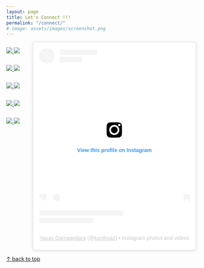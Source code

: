 ```yaml
---
layout: page
title: Let's Connect !!!
permalink: "/connect/"
# image: assets/images/screenshot.png
---
```


<div style="display: flex; justify-content: space-between; max-width: 1000px; margin: auto;">

  <!-- Badges Section -->
  <div style="flex: 1; display: flex; flex-direction: column; align-items: flex-start;">
    <p>
      <a href="https://www.linkedin.com/in/kanthakeyasas">
        <img src="https://img.shields.io/badge/LinkedIn-0077B5?logo=linkedin&logoColor=white&style=for-the-badge">
      </a>
      <a href="https://twitter.com/kanthake">
        <img src="https://img.shields.io/badge/Twitter-1DA1F2?logo=twitter&logoColor=white&style=for-the-badge">
      </a>
    </p>
    <p>
      <a href="https://www.researchgate.net/profile/Yasas-Gamagedara">
        <img src="https://img.shields.io/badge/ResearchGate-00CCBB?logo=researchgate&logoColor=white&style=for-the-badge">
      </a>  
      <a href="https://scholar.google.com/citations?user=5Ftw3bwAAAAJ&hl=en">
        <img src="https://img.shields.io/badge/Google_Scholar-4285F4?logo=google-scholar&logoColor=white&style=for-the-badge">
      </a>
    </p>
    <p>
      <a href="https://www.facebook.com/kanthake/">
        <img src="https://img.shields.io/badge/Facebook-1877F2?logo=facebook&logoColor=white&style=for-the-badge">
      </a>
      <a href="https://instagram.com/kanthsaz">
        <img src="https://img.shields.io/badge/Instagram-E4405F?logo=instagram&logoColor=white&style=for-the-badge">
      </a>
    </p>
    <p>
      <a href="https://github.com/kanthsaz">
        <img src="https://img.shields.io/badge/GitHub-000?logo=github&logoColor=white&style=for-the-badge">
      </a>
      <a href="https://stackoverflow.com/users/28096213/kanthsaz">
        <img src="https://img.shields.io/badge/Stack_Overflow-F58025?logo=stackoverflow&logoColor=white&style=for-the-badge">
      </a>
    </p>
    <p>
      <a href="mailto:kanthakeyasas@gmail.com">
        <img src="https://img.shields.io/badge/Email-D14836?logo=gmail&logoColor=white&style=for-the-badge">
      </a>
      <a href="https://www.youtube.com/@kanthakeyasas">
        <img src="https://img.shields.io/badge/YouTube-FF0000?logo=youtube&logoColor=white&style=for-the-badge">
      </a>
    </p>
  </div>

  <!-- Instagram Post Section -->
  <div style="flex: 1; max-width: 540px; margin-left: 20px;">
    <blockquote class="instagram-media" data-instgrm-permalink="https://www.instagram.com/kanthsaz/?utm_source=ig_embed&amp;utm_campaign=loading" data-instgrm-version="14" style="background:#FFF; border:0; border-radius:3px; box-shadow:0 0 1px 0 rgba(0,0,0,0.5),0 1px 10px 0 rgba(0,0,0,0.15); margin: 1px; padding:0; width:100%;">
      <div style="padding:16px;">
        <a href="https://www.instagram.com/kanthsaz/?utm_source=ig_embed&amp;utm_campaign=loading" style="background:#FFFFFF; line-height:0; padding:0 0; text-align:center; text-decoration:none; width:100%;" target="_blank">
          <div style="display: flex; flex-direction: row; align-items: center;">
            <div style="background-color: #F4F4F4; border-radius: 50%; height: 40px; margin-right: 14px; width: 40px;"></div>
            <div style="display: flex; flex-direction: column; flex-grow: 1; justify-content: center;">
              <div style="background-color: #F4F4F4; border-radius: 4px; height: 14px; margin-bottom: 6px; width: 100px;"></div>
              <div style="background-color: #F4F4F4; border-radius: 4px; height: 14px; width: 60px;"></div>
            </div>
          </div>
          <div style="padding: 19% 0;"></div>
          <div style="display:block; height:50px; margin:0 auto 12px; width:50px;">
            <svg width="50px" height="50px" viewBox="0 0 60 60" version="1.1" xmlns="http://www.w3.org/2000/svg" xmlns:xlink="http://www.w3.org/1999/xlink">
              <g stroke="none" stroke-width="1" fill="none" fill-rule="evenodd">
                <g transform="translate(-511.000000, -20.000000)" fill="#000000">
                  <g>
                    <path d="M556.869,30.41 C554.814,30.41 553.148,32.076 553.148,34.131 C553.148,36.186 554.814,37.852 556.869,37.852 C558.924,37.852 560.59,36.186 560.59,34.131 C560.59,32.076 558.924,30.41 556.869,30.41 M541,60.657 C535.114,60.657 530.342,55.887 530.342,50 C530.342,44.114 535.114,39.342 541,39.342 C546.887,39.342 551.658,44.114 551.658,50 C551.658,55.887 546.887,60.657 541,60.657 M541,33.886 C532.1,33.886 524.886,41.1 524.886,50 C524.886,58.899 532.1,66.113 541,66.113 C549.9,66.113 557.115,58.899 557.115,50 C557.115,41.1 549.9,33.886 541,33.886 M565.378,62.101 C565.244,65.022 564.756,66.606 564.346,67.663 C563.803,69.06 563.154,70.057 562.106,71.106 C561.058,72.155 560.06,72.803 558.662,73.347 C557.607,73.757 556.021,74.244 553.102,74.378 C549.944,74.521 548.997,74.552 541,74.552 C533.003,74.552 532.056,74.521 528.898,74.378 C525.979,74.244 524.393,73.757 523.338,73.347 C521.94,72.803 520.942,72.155 519.894,71.106 C518.846,70.057 518.197,69.06 517.654,67.663 C517.244,66.606 516.755,65.022 516.623,62.101 C516.479,58.943 516.448,57.996 516.448,50 C516.448,42.003 516.479,41.056 516.623,37.899 C516.755,34.978 517.244,33.391 517.654,32.338 C518.197,30.938 518.846,29.942 519.894,28.894 C520.942,27.846 521.94,27.196 523.338,26.654 C524.393,26.244 525.979,25.756 528.898,25.623 C532.057,25.479 533.004,25.448 541,25.448 C548.997,25.448 549.943,25.479 553.102,25.623 C556.021,25.756 557.607,26.244 558.662,26.654 C560.06,27.196 561.058,27.846 562.106,28.894 C563.154,29.942 563.803,30.938 564.346,32.338 C564.756,33.391 565.244,34.978 565.378,37.899 C565.522,41.056 565.552,42.003 565.552,50 C565.552,57.996 565.522,58.943 565.378,62.101 M570.82,37.631 C570.674,34.438"></path>
                  </g>
                </g>
              </g>
            </svg>
          </div>
          <div style="padding-top: 8px;">
            <div style="color:#3897f0; font-family:Arial,sans-serif; font-size:14px; font-style:normal; font-weight:550; line-height:18px;">View this profile on Instagram</div>
          </div>
          <div style="padding: 12.5% 0;"></div>
          <div style="display: flex; flex-direction: row; margin-bottom: 14px; align-items: center;">
            <div>
              <div style="background-color: #F4F4F4; border-radius: 50%; height: 12.5px; width: 12.5px; transform: translateX(0px) translateY(7px);"></div>
              <div style="background-color: #F4F4F4; height: 12.5px; transform: rotate(-45deg) translateX(3px) translateY(1px); width: 12.5px; flex-grow: 0; margin-right: 14px; margin-left: 2px;"></div>
              <div style="background-color: #F4F4F4; border-radius: 50%; height: 12.5px; width: 12.5px; transform: translateX(9px) translateY(-18px);"></div>
            </div>
            <div style="margin-left: 8px;">
              <div style="background-color: #F4F4F4; border-radius: 50%; flex-grow: 0; height: 20px; width: 20px;"></div>
              <div style="width: 0; height: 0; border-top: 2px solid transparent; border-left: 6px solid #f4f4f4; border-bottom: 2px solid transparent; transform: translateX(16px) translateY(-4px) rotate(30deg)"></div>
            </div>
            <div style="margin-left: auto;">
              <div style="width: 0px; border-top: 8px solid #F4F4F4; border-right: 8px solid transparent; transform: translateY(16px);"></div>
              <div style="background-color: #F4F4F4; flex-grow: 0; height: 12px; width: 16px; transform: translateY(-4px);"></div>
              <div style="width: 0; height: 0; border-top: 8px solid #F4F4F4; border-left: 8px solid transparent; transform: translateY(-4px) translateX(8px);"></div>
            </div>
          </div>
          <div style="display: flex; flex-direction: column; flex-grow: 1; justify-content: center; margin-bottom: 24px;">
            <div style="background-color: #F4F4F4; border-radius: 4px; flex-grow: 0; height: 14px; margin-bottom: 6px; width: 224px;"></div>
            <div style="background-color: #F4F4F4; border-radius: 4px; flex-grow: 0; height: 14px; width: 144px;"></div>
          </div>
        </a>
        <p style="color:#c9c8cd; font-family:Arial,sans-serif; font-size:14px; line-height:17px; margin-bottom:0; margin-top:8px; overflow:hidden; padding:8px 0 7px; text-align:center; text-overflow:ellipsis; white-space:nowrap;">
          <a href="https://www.instagram.com/kanthsaz/?utm_source=ig_embed&amp;utm_campaign=loading" style="color:#c9c8cd; font-family:Arial,sans-serif; font-size:14px; font-style:normal; font-weight:normal; line-height:17px;" target="_blank">Yasas Gamagedara</a> (@<a href="https://www.instagram.com/kanthsaz/?utm_source=ig_embed&amp;utm_campaign=loading" style="color:#c9c8cd; font-family:Arial,sans-serif; font-size:14px; font-style:normal; font-weight:normal; line-height:17px;" target="_blank">kanthsaz</a>) • Instagram photos and videos
        </p>
      </div>
    </blockquote>
    <script async src="//www.instagram.com/embed.js"></script>
  </div>
</div>

[↑ back to top](#top)